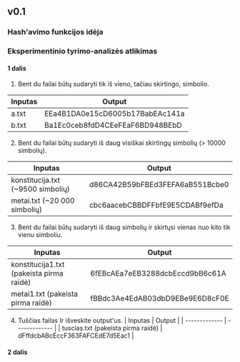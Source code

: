 ## v0.1

### Hash'avimo funkcijos idėja

### Eksperimentinio tyrimo-analizės atlikimas
#### 1 dalis

1. Bent du failai būtų sudaryti tik iš vieno, tačiau skirtingo, simbolio.

| Inputas  | Output |
| ------------- | ------------- |
| a.txt  | EEa4B1DA0e15cD6005b17BabEAc141a  |
| b.txt  | Ba1Ec0ceb8fdD4CEeFEaF6BD948BEbD  |

2. Bent du failai būtų sudaryti iš daug visiškai skirtingų simbolių (> 10000 simbolių).

| Inputas  | Output |
| ------------- | ------------- |
| konstitucija.txt (~9500 simbolių) | d86CA42B59bFBEd3FEFA6aB551Bcbe0  |
| metai.txt (~20 000 simbolių)  | cbc6aacebCBBDFFbfE9E5CDABf9efDa  |

3. Bent du failai būtų sudaryti iš daug simbolių ir skirtųsi vienas nuo kito tik vienu simboliu.

| Inputas  | Output |
| ------------- | ------------- |
| konstitucija1.txt (pakeista pirma raidė) | 6fEBcAEa7eEB3288dcbEccd9bB6c61A |
| metai1.txt (pakeista pirma raidė)  | fBBdc3Ae4EdAB03dbD9EBe9E6D8cF0E  |

4. Tuščias failas Ir išveskite output'us.
| Inputas  | Output |
| ------------- | ------------- |
| tuscias.txt (pakeista pirma raidė) | dFffdcbABcEccF363FAFCEdE7d5Eac1 |

#### 2 dalis

